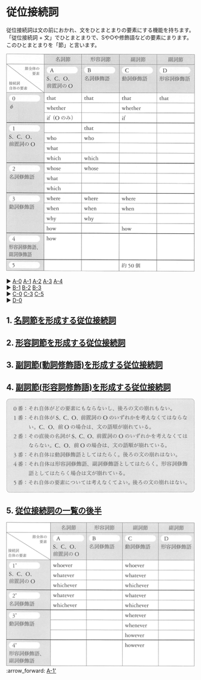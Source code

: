 # 従位接続詞
従位接続詞は文の前におかれ、文をひとまとまりの要素にする機能を持ちます。  
「従位接続詞 + 文」でひとまとまりで、SやOや修飾語などの要素にまります。  
このひとまとまりを「節」と言います。

<img src="fig/従位接続詞の一覧表.png" width="600"/>

:arrow_forward: <a href="02-chapter-2-A.md#A-0">A-0</a>
<a href="02-chapter-2-A.md#A-1">A-1</a>
<a href="02-chapter-2-A.md#A-2">A-2</a>
<a href="02-chapter-2-A.md#A-3">A-3</a>
<a href="02-chapter-2-A.md#A-4">A-4</a>  
:arrow_forward: <a href="02-chapter-2-B.md#B-1">B-1</a>
<a href="02-chapter-2-B.md#B-2">B-2</a>
<a href="02-chapter-2-B.md#B-3">B-3</a>  
:arrow_forward: <a href="02-chapter-2-C.md#C-0">C-0</a>
<a href="02-chapter-2-C.md#C-3">C-3</a>
<a href="02-chapter-2-C.md#C-5">C-5</a>  
:arrow_forward: <a href="02-chapter-2-D.md#D-0">D-0</a>

## 1. [名詞節を形成する従位接続詞](02-chapter-2-A.md)
## 2. [形容詞節を形成する従位接続詞](02-chapter-2-B.md)
## 3. [副詞節(動詞修飾語)を形成する従位接続詞](02-chapter-2-C.md)
## 4. [副詞節(形容詞修飾語)を形成する従位接続詞](02-chapter-2-D.md)

<img src="fig/従位接続詞の要素による違い.png" width="600"/>

## 5. [従位接続詞の一覧の後半](02-chapter-2-2.md)

<img src="fig/従位接続詞の一覧-後半.png" width="600"/>
:arrow_forward: <a href="02-chapter-2-2.md#A-1+">A-1'</a>


